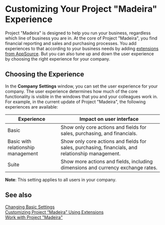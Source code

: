 <properties
	pageTitle="Customizing Your Project “Madeira” Experience| Project “Madeira”"
    description="Learn what the user experience tiers mean for you in Project “Madeira”"
	services="project-madeira"
	documentationCenter=""
	authors="edupont04"/>
<tags
    ms.service="project-madeira"
    ms.topic="article"
    ms.devlang="na"
    ms.tgt_pltfrm="na"
    ms.workload="na"
    ms.date="09/23/2016"
    ms.author="edupont04" />

# Customizing Your Project "Madeira" Experience
Project "Madeira" is designed to help you run your business, regardless which line of business you are in. At the core of Project "Madeira", you find financial reporting and sales and purchasing processes. You add experiences to that according to your business needs by adding [extensions from AppSource](ui-extensions.md). But you can also tune up and down the user experience by choosing the right experience for your company.

## Choosing the Experience
In the **Company Settings** window, you can set the user experience for your company. The user experience determines how much of the core functionality is visible in the windows that you and your colleagues work in. For example, in the current update of Project "Madeira", the following experiences are available:

| Experience                    | Impact on user interface |
|-------------------------------|--------------------------|
|Basic | Show only core actions and fields for sales, purchasing, and financials.|
|Basic with relationship management| Show only core actions and fields for sales, purchasing, financials, and relationship management.|
|Suite |Show more actions and fields, including dimensions and currency exchange rates.|

**Note**: This setting applies to all users in your company.


## See also
[Changing Basic Settings](ui-change-basic-settings.md)  
[Customizing Project “Madeira” Using Extensions](ui-extensions.md)  
[Work with Project "Madeira"](ui-work-product.md)  
